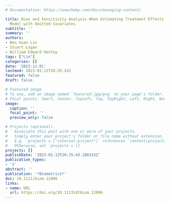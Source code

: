 ```yaml
---
# Documentation: https://wowchemy.com/docs/managing-content/

title: Bias and Sensitivity Analysis When Estimating Treatment Effects from the Cox
  Model with Omitted Covariates
subtitle: ''
summary: ''
authors:
- Nan Xuan Lin
- Stuart Logan
- William Edward Henley
tags: ["Lin"]
categories: []
date: '2013-11-01'
lastmod: 2023-01-13T20:35:43Z
featured: false
draft: false

# Featured image
# To use, add an image named `featured.jpg/png` to your page's folder.
# Focal points: Smart, Center, TopLeft, Top, TopRight, Left, Right, BottomLeft, Bottom, BottomRight.
image:
  caption: ''
  focal_point: ''
  preview_only: false

# Projects (optional).
#   Associate this post with one or more of your projects.
#   Simply enter your project's folder or file name without extension.
#   E.g. `projects = ["internal-project"]` references `content/project/deep-learning/index.md`.
#   Otherwise, set `projects = []`.
projects: []
publishDate: '2023-01-13T20:35:43.286315Z'
publication_types:
- '2'
abstract: ''
publication: '*Biometrics*'
doi: 10.1111/biom.12096
links:
- name: URL
  url: https://doi.org/10.1111%2Fbiom.12096
---
```

